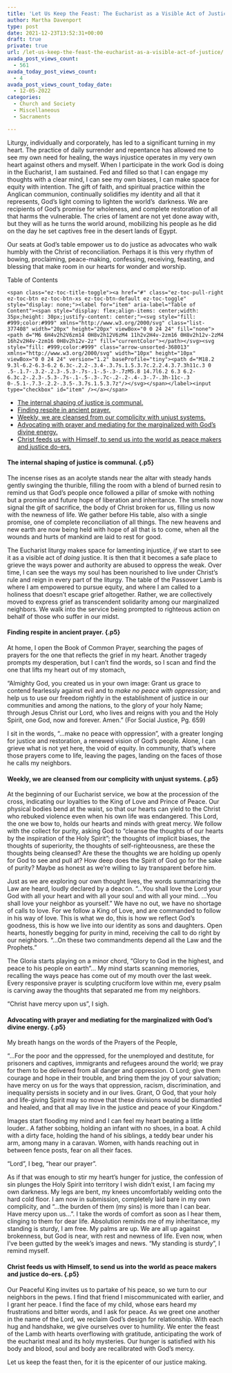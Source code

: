 ```yaml
---
title: 'Let Us Keep the Feast: The Eucharist as a Visible Act of Justice'
author: Martha Davenport
type: post
date: 2021-12-23T13:52:31+00:00
draft: true
private: true
url: /let-us-keep-the-feast-the-eucharist-as-a-visible-act-of-justice/
avada_post_views_count:
  - 561
avada_today_post_views_count:
  - 4
avada_post_views_count_today_date:
  - 12-05-2022
categories:
  - Church and Society
  - Miscellaneous
  - Sacraments

---
```

<p class="p5">
  Liturgy, individually and corporately, has led to a significant turning in my heart. The practice of daily surrender and repentance has allowed me to see my own need for healing, the ways injustice operates in my very own heart against others and myself. When I participate in the work God is doing in the Eucharist, I am sustained. Fed and filled so that I can engage my thoughts with a clear mind, I can see my own biases, I can make space for equity with intention. The gift of faith, and spiritual practice within the Anglican communion, continually solidifies my identity and all that it represents, God’s light coming to lighten the world’s<span class="Apple-converted-space">  </span>darkness. We are recipients of God’s promise for wholeness, and complete restoration of all that harms the vulnerable. The cries of lament are not yet done away with, but they will as he turns the world around, mobilizing his people as he did on the day he set captives free in the desert lands of Egypt.
</p>

<p class="p5">
  Our seats at God’s table empower us to do justice as advocates who walk humbly with the Christ of reconciliation. Perhaps it is this very rhythm of bowing, proclaiming, peace-making, confessing, receiving, feasting, and blessing that make room in our hearts for wonder and worship.
</p>

<div id="ez-toc-container" class="ez-toc-v2_0_37 counter-hierarchy ez-toc-counter ez-toc-grey ez-toc-container-direction">
  <div class="ez-toc-title-container">
    <p class="ez-toc-title">
      Table of Contents
    </p>
    
    <span class="ez-toc-title-toggle"><a href="#" class="ez-toc-pull-right ez-toc-btn ez-toc-btn-xs ez-toc-btn-default ez-toc-toggle" style="display: none;"><label for="item" aria-label="Table of Content"><span style="display: flex;align-items: center;width: 35px;height: 30px;justify-content: center;"><svg style="fill: #999;color:#999" xmlns="http://www.w3.org/2000/svg" class="list-377408" width="20px" height="20px" viewBox="0 0 24 24" fill="none"><path d="M6 6H4v2h2V6zm14 0H8v2h12V6zM4 11h2v2H4v-2zm16 0H8v2h12v-2zM4 16h2v2H4v-2zm16 0H8v2h12v-2z" fill="currentColor"></path></svg><svg style="fill: #999;color:#999" class="arrow-unsorted-368013" xmlns="http://www.w3.org/2000/svg" width="10px" height="10px" viewBox="0 0 24 24" version="1.2" baseProfile="tiny"><path d="M18.2 9.3l-6.2-6.3-6.2 6.3c-.2.2-.3.4-.3.7s.1.5.3.7c.2.2.4.3.7.3h11c.3 0 .5-.1.7-.3.2-.2.3-.5.3-.7s-.1-.5-.3-.7zM5.8 14.7l6.2 6.3 6.2-6.3c.2-.2.3-.5.3-.7s-.1-.5-.3-.7c-.2-.2-.4-.3-.7-.3h-11c-.3 0-.5.1-.7.3-.2.2-.3.5-.3.7s.1.5.3.7z"/></svg></span></label><input type="checkbox" id="item" /></a></span>
  </div><nav>
  
  <ul class='ez-toc-list ez-toc-list-level-1' >
    <li class='ez-toc-page-1 ez-toc-heading-level-4'>
      <a class="ez-toc-link ez-toc-heading-1" href="https://joshuapsteele.com/let-us-keep-the-feast-the-eucharist-as-a-visible-act-of-justice/#The_internal_shaping_of_justice_is_communal" title="The internal shaping of justice is communal. ">The internal shaping of justice is communal. </a>
    </li>
    <li class='ez-toc-page-1 ez-toc-heading-level-4'>
      <a class="ez-toc-link ez-toc-heading-2" href="https://joshuapsteele.com/let-us-keep-the-feast-the-eucharist-as-a-visible-act-of-justice/#Finding_respite_in_ancient_prayer" title="Finding respite in ancient prayer. ">Finding respite in ancient prayer. </a>
    </li>
    <li class='ez-toc-page-1 ez-toc-heading-level-4'>
      <a class="ez-toc-link ez-toc-heading-3" href="https://joshuapsteele.com/let-us-keep-the-feast-the-eucharist-as-a-visible-act-of-justice/#Weekly_we_are_cleansed_from_our_complicity_with_unjust_systems" title="Weekly, we are cleansed from our complicity with unjust systems. ">Weekly, we are cleansed from our complicity with unjust systems. </a>
    </li>
    <li class='ez-toc-page-1 ez-toc-heading-level-4'>
      <a class="ez-toc-link ez-toc-heading-4" href="https://joshuapsteele.com/let-us-keep-the-feast-the-eucharist-as-a-visible-act-of-justice/#Advocating_with_prayer_and_mediating_for_the_marginalized_with_Gods_divine_energy" title="Advocating with prayer and mediating for the marginalized with God’s divine energy. ">Advocating with prayer and mediating for the marginalized with God’s divine energy. </a>
    </li>
    <li class='ez-toc-page-1 ez-toc-heading-level-4'>
      <a class="ez-toc-link ez-toc-heading-5" href="https://joshuapsteele.com/let-us-keep-the-feast-the-eucharist-as-a-visible-act-of-justice/#Christ_feeds_us_with_Himself_to_send_us_into_the_world_as_peace_makers_and_justice_do-ers" title="Christ feeds us with Himself, to send us into the world as peace makers and justice do-ers. ">Christ feeds us with Himself, to send us into the world as peace makers and justice do-ers. </a>
    </li>
  </ul></nav>
</div>

#### <span class="ez-toc-section" id="The_internal_shaping_of_justice_is_communal"></span>**The internal shaping of justice is communal.** <span class="ez-toc-section-end"></span> {.p5}

<p class="p7">
  The incense rises as an acolyte stands near the altar with steady hands gently swinging the thurible, filling the room with a blend of burned resin to remind us that God’s people once followed a pillar of smoke with nothing but a promise and future hope of liberation and inheritance. The smells now signal the gift of sacrifice, the body of Christ broken for us, filling us now with the newness of life. We gather before His table, also with a single promise, one of complete reconciliation of all things. The new heavens and new earth are now being held with hope of all that is to come, when all the wounds and hurts of mankind are laid to rest for good.
</p>

<p class="p7">
  The Eucharist liturgy makes space for lamenting injustice, <i>if </i>we start to see it as a visible act of <i>doing</i> justice. It is then that it becomes a safe place to grieve the ways power and authority are abused to oppress the weak. Over time, I can see the ways my soul has been nourished to live under Christ’s rule and reign in every part of the liturgy. The table of the Passover Lamb is where I am empowered to pursue equity, and where I am called to a holiness that doesn’t escape grief altogether. Rather, we are collectively moved to express grief as transcendent solidarity among our marginalized neighbors. We walk into the service being prompted to righteous action on behalf of those who suffer in our midst.
</p>

#### <span class="ez-toc-section" id="Finding_respite_in_ancient_prayer"></span>**Finding respite in ancient prayer.** <span class="ez-toc-section-end"></span> {.p5}

<p class="p5">
  At home, I open the Book of Common Prayer, searching the pages of prayers for the one that reflects the grief in my heart. Another tragedy prompts my desperation, but I can’t find the words, so I scan and find the one that lifts my heart out of my stomach,
</p>

<p class="p5">
  “Almighty God, you created us in your own image: Grant us grace to contend fearlessly against evil and to <i>make no peace with oppression</i>; and help us to use our freedom rightly in the establishment of justice in our communities and among the nations, to the glory of your holy Name; through Jesus Christ our Lord, who lives and reigns with you and the Holy Spirit, one God, now and forever. Amen.” (For Social Justice, Pg. 659)
</p>

<p class="p5">
  I sit in the words, “…make no peace with oppression”, with a greater longing for justice and restoration, a renewed vision of God’s people. Alone, I can grieve what is not yet here, the void of equity. In community, that’s where those prayers come to life, leaving the pages, landing on the faces of those he calls my neighbors.
</p>

#### <span class="ez-toc-section" id="Weekly_we_are_cleansed_from_our_complicity_with_unjust_systems"></span>**Weekly, we are cleansed from our complicity with unjust systems.** <span class="ez-toc-section-end"></span> {.p5}

<p class="p5">
  At the beginning of our Eucharist service, we bow at the procession of the cross, indicating our loyalties to the King of Love and Prince of Peace. Our physical bodies bend at the waist, so that our hearts can yield to the Christ who rebuked violence even when his own life was endangered. This Lord, the one we bow to, holds our hearts and minds with great mercy. We follow with the collect for purity, asking God to “cleanse the thoughts of our hearts by the inspiration of the Holy Spirit”; the thoughts of implicit biases, the thoughts of superiority, the thoughts of self-righteousness, are these the thoughts being cleansed? Are these the thoughts we are holding up openly for God to see and pull at? How deep does the Spirit of God go for the sake of purity? Maybe as honest as we’re willing to lay transparent before him.
</p>

<p class="p5">
  Just as we are exploring our own thought lives, the words summarizing the Law are heard, loudly declared by a deacon. “…You shall love the Lord your God with all your heart and with all your soul and with all your mind. …You shall love your neighbor as yourself.” We have no out, we have no shortage of calls to love. For we follow a King of Love, and are commanded to follow in his way of love. This is what we do, this is how we reflect God’s goodness, this is how we live into our identity as sons and daughters. Open hearts, honestly begging for purity in mind, receiving the call to do right by our neighbors. “…On these two commandments depend all the Law and the Prophets.”
</p>

<p class="p5">
  The Gloria starts playing on a minor chord, “Glory to God in the highest, and peace to his people on earth”… My mind starts scanning memories, recalling the ways peace has come out of my mouth over the last week. Every responsive prayer is sculpting cruciform love within me, every psalm is carving away the thoughts that separated me from my neighbors.
</p>

<p class="p5">
  “Christ have mercy upon us”, I sigh.
</p>

#### <span class="ez-toc-section" id="Advocating_with_prayer_and_mediating_for_the_marginalized_with_Gods_divine_energy"></span>**Advocating with prayer and mediating for the marginalized with God’s divine energy.** <span class="ez-toc-section-end"></span> {.p5}

<p class="p5">
  My breath hangs on the words of the Prayers of the People,
</p>

<p class="p5">
  “…For the poor and the oppressed, for the unemployed and destitute, for prisoners and captives, immigrants and refugees around the world; we pray for them to be delivered from all danger and oppression. O Lord; give them courage and hope in their trouble, and bring them the joy of your salvation; have mercy on us for the ways that oppression, racism, discrimination, and inequality persists in society and in our lives. Grant, O God, that your holy and life-giving Spirit may so move that these divisions would be dismantled and healed, and that all may live in the justice and peace of your Kingdom.”
</p>

<p class="p5">
  Images start flooding my mind and I can feel my heart beating a little louder.. A father sobbing, holding an infant with no shoes, in a boat. A child with a dirty face, holding the hand of his siblings, a teddy bear under his arm, among many in a caravan. Women, with hands reaching out in between fence posts, fear on all their faces.
</p>

<p class="p5">
  “Lord”, I beg, “hear our prayer”.
</p>

<p class="p5">
  As if that was enough to stir my heart’s hunger for justice, the confession of sin plunges the Holy Spirit into territory I wish didn’t exist, I am facing my own darkness. My legs are bent, my knees uncomfortably welding onto the hard cold floor. I am now in submission, completely laid bare in my own complicity, and “…the burden of them (my sins) is more than I can bear. Have mercy upon us…”. I take the words of comfort as soon as I hear them, clinging to them for dear life. Absolution reminds me of my inheritance, my standing is sturdy, I am free. My palms are up. We are all up against brokenness, but God is near, with rest and newness of life. Even now, when I’ve been gutted by the week’s images and news. “My standing is sturdy”, I remind myself.
</p>

#### <span class="ez-toc-section" id="Christ_feeds_us_with_Himself_to_send_us_into_the_world_as_peace_makers_and_justice_do-ers"></span>**Christ feeds us with Himself, to send us into the world as peace makers and justice do-ers.** <span class="ez-toc-section-end"></span> {.p5}

<p class="p5">
  Our Peaceful King invites us to partake of his peace, so we turn to our neighbors in the pews. I find that friend I miscommunicated with earlier, and I grant her peace. I find the face of my child, whose ears heard my frustrations and bitter words, and I ask for peace. As we greet one another in the name of the Lord, we reclaim God’s design for relationship. With each hug and handshake, we give ourselves over to humility. We enter the feast of the Lamb with hearts overflowing with gratitude, anticipating the work of the eucharist meal and its holy mysteries. Our hunger is satisfied with his body and blood, soul and body are recalibrated with God’s mercy.
</p>

<p class="p5">
  Let us keep the feast then, for it is the epicenter of our justice making.
</p>